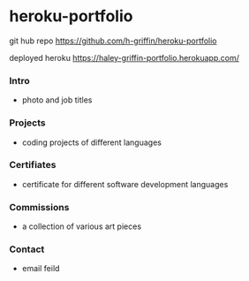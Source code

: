 # heroku-portfolio

git hub repo
https://github.com/h-griffin/heroku-portfolio

deployed heroku
https://haley-griffin-portfolio.herokuapp.com/

### Intro
- photo and job titles

### Projects
- coding projects of different languages

### Certifiates
- certificate for different software development languages

### Commissions 
- a collection of various art pieces

### Contact
- email feild